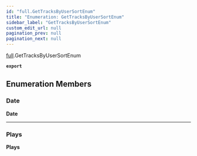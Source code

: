 ```yaml
---
id: "full.GetTracksByUserSortEnum"
title: "Enumeration: GetTracksByUserSortEnum"
sidebar_label: "GetTracksByUserSortEnum"
custom_edit_url: null
pagination_prev: null
pagination_next: null
---
```


[full](../namespaces/full.md).GetTracksByUserSortEnum

**`export`**

## Enumeration Members

### Date

 **Date**

___

### Plays

 **Plays**
